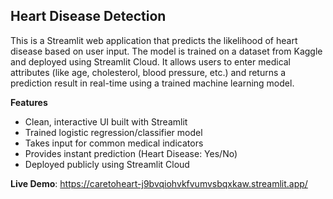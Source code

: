 ## Heart Disease Detection

This is a Streamlit web application that predicts the likelihood of heart disease based on user input. The model is trained on a dataset from Kaggle and deployed using Streamlit Cloud. It allows users to enter medical attributes (like age, cholesterol, blood pressure, etc.) and returns a prediction result in real-time using a trained machine learning model.

**Features**
- Clean, interactive UI built with Streamlit
- Trained logistic regression/classifier model
- Takes input for common medical indicators
- Provides instant prediction (Heart Disease: Yes/No)
- Deployed publicly using Streamlit Cloud

**Live Demo**: https://caretoheart-j9bvqiohvkfvumvsbqxkaw.streamlit.app/
